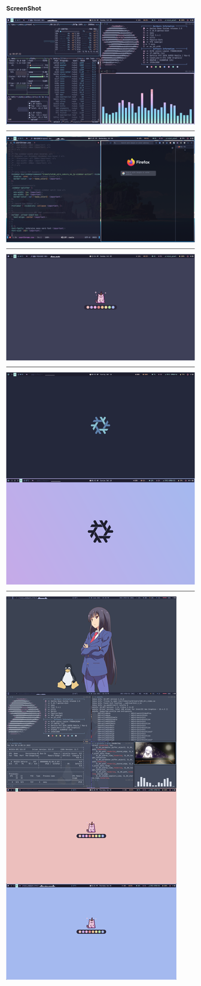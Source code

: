 ### ScreenShot

![](./show/show5.png)

<hr>

![](./show/show7.png)

<hr />

![](./show/show6.png)

<hr>

![](./show/show8.png)

<hr>

![](./show/show.png)
